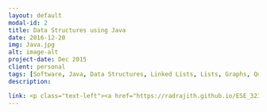 ```yaml
---
layout: default
modal-id: 2
title: Data Structures using Java
date: 2016-12-20
img: Java.jpg
alt: image-alt
project-date: Dec 2015
client: personal
tags: [Software, Java, Data Structures, Linked Lists, Lists, Graphs, Queues, Heaps, Hash Tables, Stacks, Trees, Binary Trees, Search Algorithms, Sorting, Quick sort, Merge sort, bubble sort, Time complexity, space complexity, Coding, Debugging, Red black trees, Eclipse, Netbeans, Text Editor, Atom]
description:  

link: <p class="text-left"><a href="https://radrajith.github.io/ESE_323_PCB_Design/">Project website Link</a></p>
---
```

